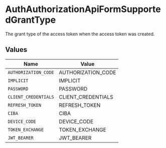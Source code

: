 # AuthAuthorizationApiFormSupportedGrantType

The grant type of the access token when the access token was created.



## Values

| Name                 | Value                |
| -------------------- | -------------------- |
| `AUTHORIZATION_CODE` | AUTHORIZATION_CODE   |
| `IMPLICIT`           | IMPLICIT             |
| `PASSWORD`           | PASSWORD             |
| `CLIENT_CREDENTIALS` | CLIENT_CREDENTIALS   |
| `REFRESH_TOKEN`      | REFRESH_TOKEN        |
| `CIBA`               | CIBA                 |
| `DEVICE_CODE`        | DEVICE_CODE          |
| `TOKEN_EXCHANGE`     | TOKEN_EXCHANGE       |
| `JWT_BEARER`         | JWT_BEARER           |